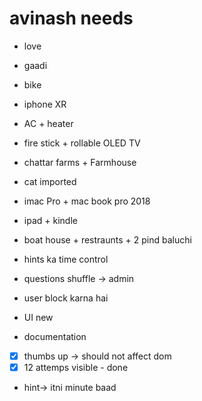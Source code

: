 # avinash needs

- love
- gaadi
- bike
- iphone XR
- AC + heater
- fire stick + rollable OLED TV
- chattar farms + Farmhouse
- cat imported
- imac Pro + mac book pro 2018
- ipad + kindle
- boat house + restraunts + 2 pind baluchi

- hints ka time control
- questions shuffle -> admin
- user block karna hai
- UI new
- documentation
- [x] thumbs up -> should not affect dom
- [x] 12 attemps visible - done

- hint-> itni minute baad
